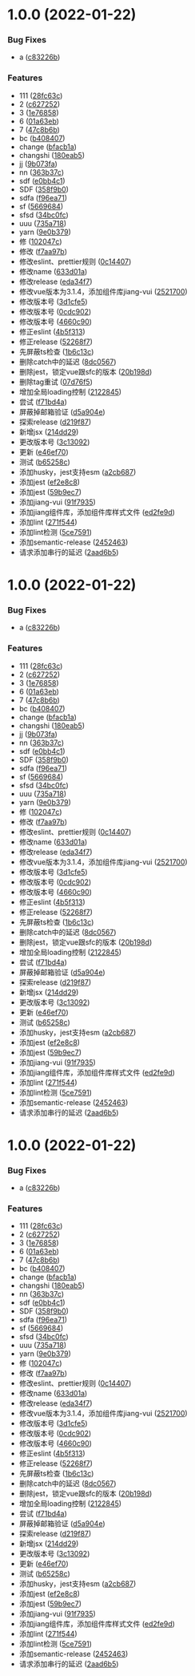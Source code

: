 # 1.0.0 (2022-01-22)


### Bug Fixes

* a ([c83226b](https://github.com/upJiang/jiangVue3Test/commit/c83226b9f587bba20b72109240390f1d4a6cc559))


### Features

* 111 ([28fc63c](https://github.com/upJiang/jiangVue3Test/commit/28fc63c95b40e4bb0c7a6923603971ab3ab5a460))
* 2 ([c627252](https://github.com/upJiang/jiangVue3Test/commit/c6272524118031a05f39b0a56fe6a009e0a1733a))
* 3 ([1e76858](https://github.com/upJiang/jiangVue3Test/commit/1e768580a766b821009aa7c7930d3b9d0c4f51c0))
* 6 ([01a63eb](https://github.com/upJiang/jiangVue3Test/commit/01a63eb02ff57aa6cf41073c9de4815c29093e8e))
* 7 ([47c8b6b](https://github.com/upJiang/jiangVue3Test/commit/47c8b6bb0c17793e7bd81a06f0b26c2985a7e6f9))
* bc ([b408407](https://github.com/upJiang/jiangVue3Test/commit/b408407e98b3c403b8d648bc042038cae6855757))
* change ([bfacb1a](https://github.com/upJiang/jiangVue3Test/commit/bfacb1a58c8c0d459ca57180f6ed654bd7ba797c))
* changshi ([180eab5](https://github.com/upJiang/jiangVue3Test/commit/180eab54fb33dbddf4d0d1ea18c6ba079053b291))
* jj ([9b073fa](https://github.com/upJiang/jiangVue3Test/commit/9b073faec943ae644a5bb58068741008c1b01a37))
* nn ([363b37c](https://github.com/upJiang/jiangVue3Test/commit/363b37c7152abb325082adc223e9cc34a9e4723f))
* sdf ([e0bb4c1](https://github.com/upJiang/jiangVue3Test/commit/e0bb4c1194610dbe9229fb1f2887989cfeed384f))
* SDF ([358f9b0](https://github.com/upJiang/jiangVue3Test/commit/358f9b0cdc3930081ed7e03c4028b83ac43d704f))
* sdfa ([f96ea71](https://github.com/upJiang/jiangVue3Test/commit/f96ea71e945e58d1aac6934b2d805dd2e9773ab7))
* sf ([5669684](https://github.com/upJiang/jiangVue3Test/commit/5669684cd8177a5a3b5c49af8e2d763ea0fae391))
* sfsd ([34bc0fc](https://github.com/upJiang/jiangVue3Test/commit/34bc0fc64eabf90bd26f90d22abc9759ddb54d94))
* uuu ([735a718](https://github.com/upJiang/jiangVue3Test/commit/735a7189b0f09841ad032113251e2730fe96d9d5))
* yarn ([9e0b379](https://github.com/upJiang/jiangVue3Test/commit/9e0b379d1749c003ab509e37ccbe2965af5f5d5c))
* 修 ([102047c](https://github.com/upJiang/jiangVue3Test/commit/102047c41c9f3065e4d67580dc3a58ab9734d9e4))
* 修改 ([f7aa97b](https://github.com/upJiang/jiangVue3Test/commit/f7aa97b0b681b1b28c974faa7bebed7716b7e3fa))
* 修改eslint、prettier规则 ([0c14407](https://github.com/upJiang/jiangVue3Test/commit/0c144077d2e69585301890aea662dcd81670678d))
* 修改name ([633d01a](https://github.com/upJiang/jiangVue3Test/commit/633d01ace74686fd72f4c0330c58bb6ad193eedc))
* 修改release ([eda34f7](https://github.com/upJiang/jiangVue3Test/commit/eda34f7447996758d990cf9bd02b3db4a2abd139))
* 修改vue版本为3.1.4，添加组件库jiang-vui ([2521700](https://github.com/upJiang/jiangVue3Test/commit/2521700f7672db33d1c173ea9c33c0392222bd6e))
* 修改版本号 ([3d1cfe5](https://github.com/upJiang/jiangVue3Test/commit/3d1cfe5ef02c2d44155af42adacc142946a711d3))
* 修改版本号 ([0cdc902](https://github.com/upJiang/jiangVue3Test/commit/0cdc90209027e1e26d07706bc36cf84cf5af1831))
* 修改版本号 ([4660c90](https://github.com/upJiang/jiangVue3Test/commit/4660c9006c1c77c6b3c78a402ad8afbeab473292))
* 修正eslint ([4b5f313](https://github.com/upJiang/jiangVue3Test/commit/4b5f313ed2c05942bc2fc9be7eda3462db4d5df3))
* 修正release ([52268f7](https://github.com/upJiang/jiangVue3Test/commit/52268f7e3866147eef7b86a5c13e5bb9fe77a597))
* 先屏蔽ts检查 ([1b6c13c](https://github.com/upJiang/jiangVue3Test/commit/1b6c13cc55a567e4b6e854952e3629374fb3396e))
* 删除catch中的延迟 ([8dc0567](https://github.com/upJiang/jiangVue3Test/commit/8dc0567adc2ade20f1d38362e88f071cace281ce))
* 删除jest，锁定vue跟sfc的版本 ([20b198d](https://github.com/upJiang/jiangVue3Test/commit/20b198d3437c435f54fcec0814cf750c7ea9da3c))
* 删除tag重试 ([07d76f5](https://github.com/upJiang/jiangVue3Test/commit/07d76f575157c26af5c117b9ee133209bf10f9dd))
* 增加全局loading控制 ([2122845](https://github.com/upJiang/jiangVue3Test/commit/2122845ddeb2d1da308f10c4029211f46346f360))
* 尝试 ([f71bd4a](https://github.com/upJiang/jiangVue3Test/commit/f71bd4abe0fb26a7856933095dcd24795aff9326))
* 屏蔽掉邮箱验证 ([d5a904e](https://github.com/upJiang/jiangVue3Test/commit/d5a904e25b1a16b3d0461b5a314b8ab698051377))
* 探索release ([d219f87](https://github.com/upJiang/jiangVue3Test/commit/d219f875823776013b9dad8c258aa2d942f32052))
* 新增jsx ([214dd29](https://github.com/upJiang/jiangVue3Test/commit/214dd296ff8bb311581c000b532a8ec95293e930))
* 更改版本号 ([3c13092](https://github.com/upJiang/jiangVue3Test/commit/3c13092da92c2a1502c861a4935d4d506854a010))
* 更新 ([e46ef70](https://github.com/upJiang/jiangVue3Test/commit/e46ef7002644b397abdf02717a0f987c5d6dffbe))
* 测试 ([b65258c](https://github.com/upJiang/jiangVue3Test/commit/b65258c31955a742977dc648dfe652fb3c0708fc))
* 添加husky，jest支持esm ([a2cb687](https://github.com/upJiang/jiangVue3Test/commit/a2cb687519cedec3b137068f4cf51b2013b6c57a))
* 添加jest ([ef2e8c8](https://github.com/upJiang/jiangVue3Test/commit/ef2e8c839794c87cd3a4b1721572df4175a0ff2f))
* 添加jest ([59b9ec7](https://github.com/upJiang/jiangVue3Test/commit/59b9ec7567798b5b5037c40852b172959ff57143))
* 添加jiang-vui ([91f7935](https://github.com/upJiang/jiangVue3Test/commit/91f793548cfb1c7dbd554dc3686dd28aaa0b0f39))
* 添加jiang组件库，添加组件库样式文件 ([ed2fe9d](https://github.com/upJiang/jiangVue3Test/commit/ed2fe9dc1ca55c7460c57c385183a2a6566e105b))
* 添加lint ([271f544](https://github.com/upJiang/jiangVue3Test/commit/271f5444aef1bea9312afa3c77e7195a722b3c84))
* 添加lint检测 ([5ce7591](https://github.com/upJiang/jiangVue3Test/commit/5ce7591f6aeec5918c410fd9b720e596ff5b71ed))
* 添加semantic-release ([2452463](https://github.com/upJiang/jiangVue3Test/commit/24524630a2adae835c2b960c128c2b3ea2b45053))
* 请求添加串行的延迟 ([2aad6b5](https://github.com/upJiang/jiangVue3Test/commit/2aad6b55a7399fc7638a6d87e43a837e8d1bd13d))

# 1.0.0 (2022-01-22)


### Bug Fixes

* a ([c83226b](https://github.com/upJiang/jiangVue3Test/commit/c83226b9f587bba20b72109240390f1d4a6cc559))


### Features

* 111 ([28fc63c](https://github.com/upJiang/jiangVue3Test/commit/28fc63c95b40e4bb0c7a6923603971ab3ab5a460))
* 2 ([c627252](https://github.com/upJiang/jiangVue3Test/commit/c6272524118031a05f39b0a56fe6a009e0a1733a))
* 3 ([1e76858](https://github.com/upJiang/jiangVue3Test/commit/1e768580a766b821009aa7c7930d3b9d0c4f51c0))
* 6 ([01a63eb](https://github.com/upJiang/jiangVue3Test/commit/01a63eb02ff57aa6cf41073c9de4815c29093e8e))
* 7 ([47c8b6b](https://github.com/upJiang/jiangVue3Test/commit/47c8b6bb0c17793e7bd81a06f0b26c2985a7e6f9))
* bc ([b408407](https://github.com/upJiang/jiangVue3Test/commit/b408407e98b3c403b8d648bc042038cae6855757))
* change ([bfacb1a](https://github.com/upJiang/jiangVue3Test/commit/bfacb1a58c8c0d459ca57180f6ed654bd7ba797c))
* changshi ([180eab5](https://github.com/upJiang/jiangVue3Test/commit/180eab54fb33dbddf4d0d1ea18c6ba079053b291))
* jj ([9b073fa](https://github.com/upJiang/jiangVue3Test/commit/9b073faec943ae644a5bb58068741008c1b01a37))
* nn ([363b37c](https://github.com/upJiang/jiangVue3Test/commit/363b37c7152abb325082adc223e9cc34a9e4723f))
* sdf ([e0bb4c1](https://github.com/upJiang/jiangVue3Test/commit/e0bb4c1194610dbe9229fb1f2887989cfeed384f))
* SDF ([358f9b0](https://github.com/upJiang/jiangVue3Test/commit/358f9b0cdc3930081ed7e03c4028b83ac43d704f))
* sdfa ([f96ea71](https://github.com/upJiang/jiangVue3Test/commit/f96ea71e945e58d1aac6934b2d805dd2e9773ab7))
* sf ([5669684](https://github.com/upJiang/jiangVue3Test/commit/5669684cd8177a5a3b5c49af8e2d763ea0fae391))
* sfsd ([34bc0fc](https://github.com/upJiang/jiangVue3Test/commit/34bc0fc64eabf90bd26f90d22abc9759ddb54d94))
* uuu ([735a718](https://github.com/upJiang/jiangVue3Test/commit/735a7189b0f09841ad032113251e2730fe96d9d5))
* yarn ([9e0b379](https://github.com/upJiang/jiangVue3Test/commit/9e0b379d1749c003ab509e37ccbe2965af5f5d5c))
* 修 ([102047c](https://github.com/upJiang/jiangVue3Test/commit/102047c41c9f3065e4d67580dc3a58ab9734d9e4))
* 修改 ([f7aa97b](https://github.com/upJiang/jiangVue3Test/commit/f7aa97b0b681b1b28c974faa7bebed7716b7e3fa))
* 修改eslint、prettier规则 ([0c14407](https://github.com/upJiang/jiangVue3Test/commit/0c144077d2e69585301890aea662dcd81670678d))
* 修改name ([633d01a](https://github.com/upJiang/jiangVue3Test/commit/633d01ace74686fd72f4c0330c58bb6ad193eedc))
* 修改release ([eda34f7](https://github.com/upJiang/jiangVue3Test/commit/eda34f7447996758d990cf9bd02b3db4a2abd139))
* 修改vue版本为3.1.4，添加组件库jiang-vui ([2521700](https://github.com/upJiang/jiangVue3Test/commit/2521700f7672db33d1c173ea9c33c0392222bd6e))
* 修改版本号 ([3d1cfe5](https://github.com/upJiang/jiangVue3Test/commit/3d1cfe5ef02c2d44155af42adacc142946a711d3))
* 修改版本号 ([0cdc902](https://github.com/upJiang/jiangVue3Test/commit/0cdc90209027e1e26d07706bc36cf84cf5af1831))
* 修改版本号 ([4660c90](https://github.com/upJiang/jiangVue3Test/commit/4660c9006c1c77c6b3c78a402ad8afbeab473292))
* 修正eslint ([4b5f313](https://github.com/upJiang/jiangVue3Test/commit/4b5f313ed2c05942bc2fc9be7eda3462db4d5df3))
* 修正release ([52268f7](https://github.com/upJiang/jiangVue3Test/commit/52268f7e3866147eef7b86a5c13e5bb9fe77a597))
* 先屏蔽ts检查 ([1b6c13c](https://github.com/upJiang/jiangVue3Test/commit/1b6c13cc55a567e4b6e854952e3629374fb3396e))
* 删除catch中的延迟 ([8dc0567](https://github.com/upJiang/jiangVue3Test/commit/8dc0567adc2ade20f1d38362e88f071cace281ce))
* 删除jest，锁定vue跟sfc的版本 ([20b198d](https://github.com/upJiang/jiangVue3Test/commit/20b198d3437c435f54fcec0814cf750c7ea9da3c))
* 增加全局loading控制 ([2122845](https://github.com/upJiang/jiangVue3Test/commit/2122845ddeb2d1da308f10c4029211f46346f360))
* 尝试 ([f71bd4a](https://github.com/upJiang/jiangVue3Test/commit/f71bd4abe0fb26a7856933095dcd24795aff9326))
* 屏蔽掉邮箱验证 ([d5a904e](https://github.com/upJiang/jiangVue3Test/commit/d5a904e25b1a16b3d0461b5a314b8ab698051377))
* 探索release ([d219f87](https://github.com/upJiang/jiangVue3Test/commit/d219f875823776013b9dad8c258aa2d942f32052))
* 新增jsx ([214dd29](https://github.com/upJiang/jiangVue3Test/commit/214dd296ff8bb311581c000b532a8ec95293e930))
* 更改版本号 ([3c13092](https://github.com/upJiang/jiangVue3Test/commit/3c13092da92c2a1502c861a4935d4d506854a010))
* 更新 ([e46ef70](https://github.com/upJiang/jiangVue3Test/commit/e46ef7002644b397abdf02717a0f987c5d6dffbe))
* 测试 ([b65258c](https://github.com/upJiang/jiangVue3Test/commit/b65258c31955a742977dc648dfe652fb3c0708fc))
* 添加husky，jest支持esm ([a2cb687](https://github.com/upJiang/jiangVue3Test/commit/a2cb687519cedec3b137068f4cf51b2013b6c57a))
* 添加jest ([ef2e8c8](https://github.com/upJiang/jiangVue3Test/commit/ef2e8c839794c87cd3a4b1721572df4175a0ff2f))
* 添加jest ([59b9ec7](https://github.com/upJiang/jiangVue3Test/commit/59b9ec7567798b5b5037c40852b172959ff57143))
* 添加jiang-vui ([91f7935](https://github.com/upJiang/jiangVue3Test/commit/91f793548cfb1c7dbd554dc3686dd28aaa0b0f39))
* 添加jiang组件库，添加组件库样式文件 ([ed2fe9d](https://github.com/upJiang/jiangVue3Test/commit/ed2fe9dc1ca55c7460c57c385183a2a6566e105b))
* 添加lint ([271f544](https://github.com/upJiang/jiangVue3Test/commit/271f5444aef1bea9312afa3c77e7195a722b3c84))
* 添加lint检测 ([5ce7591](https://github.com/upJiang/jiangVue3Test/commit/5ce7591f6aeec5918c410fd9b720e596ff5b71ed))
* 添加semantic-release ([2452463](https://github.com/upJiang/jiangVue3Test/commit/24524630a2adae835c2b960c128c2b3ea2b45053))
* 请求添加串行的延迟 ([2aad6b5](https://github.com/upJiang/jiangVue3Test/commit/2aad6b55a7399fc7638a6d87e43a837e8d1bd13d))

# 1.0.0 (2022-01-22)


### Bug Fixes

* a ([c83226b](https://github.com/upJiang/jiangVue3Test/commit/c83226b9f587bba20b72109240390f1d4a6cc559))


### Features

* 111 ([28fc63c](https://github.com/upJiang/jiangVue3Test/commit/28fc63c95b40e4bb0c7a6923603971ab3ab5a460))
* 2 ([c627252](https://github.com/upJiang/jiangVue3Test/commit/c6272524118031a05f39b0a56fe6a009e0a1733a))
* 3 ([1e76858](https://github.com/upJiang/jiangVue3Test/commit/1e768580a766b821009aa7c7930d3b9d0c4f51c0))
* 6 ([01a63eb](https://github.com/upJiang/jiangVue3Test/commit/01a63eb02ff57aa6cf41073c9de4815c29093e8e))
* 7 ([47c8b6b](https://github.com/upJiang/jiangVue3Test/commit/47c8b6bb0c17793e7bd81a06f0b26c2985a7e6f9))
* bc ([b408407](https://github.com/upJiang/jiangVue3Test/commit/b408407e98b3c403b8d648bc042038cae6855757))
* change ([bfacb1a](https://github.com/upJiang/jiangVue3Test/commit/bfacb1a58c8c0d459ca57180f6ed654bd7ba797c))
* changshi ([180eab5](https://github.com/upJiang/jiangVue3Test/commit/180eab54fb33dbddf4d0d1ea18c6ba079053b291))
* nn ([363b37c](https://github.com/upJiang/jiangVue3Test/commit/363b37c7152abb325082adc223e9cc34a9e4723f))
* sdf ([e0bb4c1](https://github.com/upJiang/jiangVue3Test/commit/e0bb4c1194610dbe9229fb1f2887989cfeed384f))
* SDF ([358f9b0](https://github.com/upJiang/jiangVue3Test/commit/358f9b0cdc3930081ed7e03c4028b83ac43d704f))
* sdfa ([f96ea71](https://github.com/upJiang/jiangVue3Test/commit/f96ea71e945e58d1aac6934b2d805dd2e9773ab7))
* sf ([5669684](https://github.com/upJiang/jiangVue3Test/commit/5669684cd8177a5a3b5c49af8e2d763ea0fae391))
* sfsd ([34bc0fc](https://github.com/upJiang/jiangVue3Test/commit/34bc0fc64eabf90bd26f90d22abc9759ddb54d94))
* uuu ([735a718](https://github.com/upJiang/jiangVue3Test/commit/735a7189b0f09841ad032113251e2730fe96d9d5))
* yarn ([9e0b379](https://github.com/upJiang/jiangVue3Test/commit/9e0b379d1749c003ab509e37ccbe2965af5f5d5c))
* 修 ([102047c](https://github.com/upJiang/jiangVue3Test/commit/102047c41c9f3065e4d67580dc3a58ab9734d9e4))
* 修改 ([f7aa97b](https://github.com/upJiang/jiangVue3Test/commit/f7aa97b0b681b1b28c974faa7bebed7716b7e3fa))
* 修改eslint、prettier规则 ([0c14407](https://github.com/upJiang/jiangVue3Test/commit/0c144077d2e69585301890aea662dcd81670678d))
* 修改name ([633d01a](https://github.com/upJiang/jiangVue3Test/commit/633d01ace74686fd72f4c0330c58bb6ad193eedc))
* 修改release ([eda34f7](https://github.com/upJiang/jiangVue3Test/commit/eda34f7447996758d990cf9bd02b3db4a2abd139))
* 修改vue版本为3.1.4，添加组件库jiang-vui ([2521700](https://github.com/upJiang/jiangVue3Test/commit/2521700f7672db33d1c173ea9c33c0392222bd6e))
* 修改版本号 ([3d1cfe5](https://github.com/upJiang/jiangVue3Test/commit/3d1cfe5ef02c2d44155af42adacc142946a711d3))
* 修改版本号 ([0cdc902](https://github.com/upJiang/jiangVue3Test/commit/0cdc90209027e1e26d07706bc36cf84cf5af1831))
* 修改版本号 ([4660c90](https://github.com/upJiang/jiangVue3Test/commit/4660c9006c1c77c6b3c78a402ad8afbeab473292))
* 修正eslint ([4b5f313](https://github.com/upJiang/jiangVue3Test/commit/4b5f313ed2c05942bc2fc9be7eda3462db4d5df3))
* 修正release ([52268f7](https://github.com/upJiang/jiangVue3Test/commit/52268f7e3866147eef7b86a5c13e5bb9fe77a597))
* 先屏蔽ts检查 ([1b6c13c](https://github.com/upJiang/jiangVue3Test/commit/1b6c13cc55a567e4b6e854952e3629374fb3396e))
* 删除catch中的延迟 ([8dc0567](https://github.com/upJiang/jiangVue3Test/commit/8dc0567adc2ade20f1d38362e88f071cace281ce))
* 删除jest，锁定vue跟sfc的版本 ([20b198d](https://github.com/upJiang/jiangVue3Test/commit/20b198d3437c435f54fcec0814cf750c7ea9da3c))
* 增加全局loading控制 ([2122845](https://github.com/upJiang/jiangVue3Test/commit/2122845ddeb2d1da308f10c4029211f46346f360))
* 尝试 ([f71bd4a](https://github.com/upJiang/jiangVue3Test/commit/f71bd4abe0fb26a7856933095dcd24795aff9326))
* 屏蔽掉邮箱验证 ([d5a904e](https://github.com/upJiang/jiangVue3Test/commit/d5a904e25b1a16b3d0461b5a314b8ab698051377))
* 探索release ([d219f87](https://github.com/upJiang/jiangVue3Test/commit/d219f875823776013b9dad8c258aa2d942f32052))
* 新增jsx ([214dd29](https://github.com/upJiang/jiangVue3Test/commit/214dd296ff8bb311581c000b532a8ec95293e930))
* 更改版本号 ([3c13092](https://github.com/upJiang/jiangVue3Test/commit/3c13092da92c2a1502c861a4935d4d506854a010))
* 更新 ([e46ef70](https://github.com/upJiang/jiangVue3Test/commit/e46ef7002644b397abdf02717a0f987c5d6dffbe))
* 测试 ([b65258c](https://github.com/upJiang/jiangVue3Test/commit/b65258c31955a742977dc648dfe652fb3c0708fc))
* 添加husky，jest支持esm ([a2cb687](https://github.com/upJiang/jiangVue3Test/commit/a2cb687519cedec3b137068f4cf51b2013b6c57a))
* 添加jest ([ef2e8c8](https://github.com/upJiang/jiangVue3Test/commit/ef2e8c839794c87cd3a4b1721572df4175a0ff2f))
* 添加jest ([59b9ec7](https://github.com/upJiang/jiangVue3Test/commit/59b9ec7567798b5b5037c40852b172959ff57143))
* 添加jiang-vui ([91f7935](https://github.com/upJiang/jiangVue3Test/commit/91f793548cfb1c7dbd554dc3686dd28aaa0b0f39))
* 添加jiang组件库，添加组件库样式文件 ([ed2fe9d](https://github.com/upJiang/jiangVue3Test/commit/ed2fe9dc1ca55c7460c57c385183a2a6566e105b))
* 添加lint ([271f544](https://github.com/upJiang/jiangVue3Test/commit/271f5444aef1bea9312afa3c77e7195a722b3c84))
* 添加lint检测 ([5ce7591](https://github.com/upJiang/jiangVue3Test/commit/5ce7591f6aeec5918c410fd9b720e596ff5b71ed))
* 添加semantic-release ([2452463](https://github.com/upJiang/jiangVue3Test/commit/24524630a2adae835c2b960c128c2b3ea2b45053))
* 请求添加串行的延迟 ([2aad6b5](https://github.com/upJiang/jiangVue3Test/commit/2aad6b55a7399fc7638a6d87e43a837e8d1bd13d))

